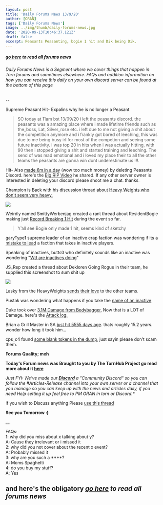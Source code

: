 ```yaml
---
layout: post
title: 'Daily Forums News 13/9/20'
author: [ORAN]
tags: ['Daily Forums News']
image: ../img/thumb/daily-forums-news.jpg
date: '2020-09-13T10:46:37.121Z'
draft: false
excerpt: Peasants Peasanting, bogie 1 hit and Dik being Dik.
---
```


##### _[go here](../../tags/daily-forums-news/) to read all forums news_   



###### Daily Forums News is a Segment where we cover things that happen in Torn forums and sometimes elsewhere. FAQs and addition information on how you can receive this daily on your own discord server can be found at the bottom of this page  

--  

Supreme Peasant Hit- Expalins why he is no longer a Peasant   
>SO today at 11am bst 13/09/20 i left the peasants discord. the peasants was a amazing place where i made lifetime friends such as the_boss, Lat, Silver_rose etc.
i left due to me not giving a shit about the competition anymore and i frankly got bored of leeching, this was due to me being busy irl for most of the competion and seeing some future inactivity.
i was top 20 in hits when i was actually hitting, with 90 then i stopped giving a shit and started training and leeching.
The send of was mad emotional and i loved my place their to all the other teams the peasants are gonna win dont underestimate us !!!.

Hit- Also [made 6m in a day](https://www.torn.com/forums.php#/p=threads&f=16&t=16185359&b=0&a=0) (wow too much money) by deleting Peasants Discord. here's the [Big RIP Video](https://youtu.be/6Koxus6rPD4) he shared. If any other server owner is interested in deleting your discord please shoot me a chat. thanks.  

Champion is Back with his discussion thread about [Heavy Weights who don't seem very heavy.](https://www.torn.com/forums.php?p=threads&f=2&t=16185427&b=0&a=0)

![](https://i.gyazo.com/5f6d1880abafcc80b9479b6f21113263.png)

Weirdly named SmittyWerbenjag created a rant thread about ResidentBogie making just [Record Breaking 1 Hit](https://www.torn.com/forums.php#/p=threads&f=2&t=16185582&b=0&a=0) during the event so far.
>Y’all see Bogie only made 1 hit, seems kind of sketchy

garyType1 supreme leader of an inactive crap faction was wondering if its a [mistake to lead](https://www.torn.com/forums.php#/p=threads&f=2&t=16185561&b=0&a=0) a faction that takes in inactive players.  

Speaking of inactives, butts0 who definitely sounds like an inactive was wondering "[Wtf are inactives doing](https://www.torn.com/forums.php#/p=threads&f=2&t=16185443&b=0&a=0)"  

JS_Rep created a thread about Dekloren Going Rogue in their team, he supplied this screenshot to sum shit up

![](https://i.imgur.com/QbORNlS.jpg)

Lasky from the HeavyWeights [sends their love](https://www.torn.com/forums.php#/p=threads&f=2&t=16185402&b=0&a=0) to the other teams.

Pustak was wondering what happens if you take the [name of an inactive](https://www.torn.com/forums.php#/p=threads&f=3&t=16185552&b=0&a=0)  

Duke took over [3.1M Damage from Bodybagger](https://www.torn.com/forums.php#/p=threads&f=16&t=16185533&b=0&a=0), Now that is a LOT of Damage. here's the [Attack log.](https://www.torn.com/loader.php?sid=attackLog&ID=a96bdbfe4a93274000e21311c01501c5)

Brian a Grill Master in SA [just hit 5555 days age](https://www.torn.com/forums.php#/p=threads&f=16&t=16185557&b=0&a=0). thats roughly 15.2 years. wonder how long it took him...   

cps_c4 found [some blank tokens in the dump](https://www.torn.com/forums.php#/p=threads&f=3&t=16185589&b=0&a=0&start=0&to=0), just sayin please don't scam them.


**Forums Quality; meh**  

**Today's Forum news was Brought to you by The TornHub Project go read more about it [here](https://torn.oran.pw/welcome-to-tornhub/)**   

_Just FYI: We've made our **[Discord](https://discord.gg/yvNCTXB)** a "Community Discord" so you can follow the #Articles-Release channel into your own server or a channel that you manage so you can keep up with the news and articles daily, if you need Help setting it up feel free to PM ORAN in torn or Discord.*_   

If you wish to Discuss anything Please [use this thread](https://www.torn.com/forums.php#/p=threads&f=2&t=16166542)   

**See you Tomorrow :)**  

__

FAQs:  
1: why did you miss about x talking about y?  
A: Cause they irrelevant or i missed it   
2: why did you not cover about the recent x event?  
A: Probably missed it  
3: why are you such a ****?  
A: Moms Spaghetti  
4: do you buy my stuff?  
A; Yes  

## and here's the obligatory _[go here](../../tags/daily-forums-news/) to read all forums news_  
